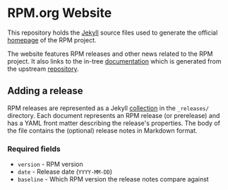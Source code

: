 # RPM.org Website

This repository holds the [Jekyll](https://jekyllrb.com/) source files used to
generate the official [homepage](https://rpm.org/) of the RPM project.

The website features RPM releases and other news related to the RPM project. It
also links to the in-tree
[documentation](https://rpm-software-management.github.io/rpm/) which is
generated from the upstream
[repository](https://github.com/rpm-software-management/rpm).

## Adding a release

RPM releases are represented as a Jekyll
[collection](https://jekyllrb.com/docs/collections/) in the `_releases/`
directory.  Each document represents an RPM release (or prerelease) and has a
YAML front matter describing the release's properties.  The body of the file
contains the (optional) release notes in Markdown format.

### Required fields

* `version` - RPM version
* `date` - Release date (`YYYY-MM-DD`)
* `baseline` - Which RPM version the release notes compare against
